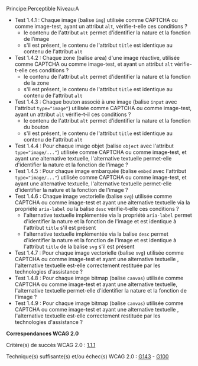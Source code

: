 Principe:Perceptible
Niveau:A

+ Test 1.4.1 : Chaque image (balise `img`) utilisée comme CAPTCHA ou comme image-test, ayant un attribut `alt`, vérifie-t-elle ces conditions ?
  + le contenu de l'attribut `alt` permet d'identifier la nature et la fonction de l'image
  + s'il est présent, le contenu de l'attribut `title` est identique au contenu de l'attribut `alt`
+ Test 1.4.2 : Chaque zone (balise area) d'une image réactive, utilisée comme CAPTCHA ou comme image-test, et ayant un attribut `alt` vérifie-t-elle ces conditions ?
  + le contenu de l'attribut `alt` permet d'identifier la nature et la fonction de la zone
  + s'il est présent, le contenu de l'attribut `title` est identique au contenu de l'attribut `alt`
+ Test 1.4.3 : Chaque bouton associé à une image (balise `input` avec l'attribut `type="image"`) utilisée comme CAPTCHA ou comme image-test, ayant un attribut `alt` vérifie-t-il ces conditions ?
  + le contenu de l'attribut `alt` permet d'identifier la nature et la fonction du bouton
  + s'il est présent, le contenu de l'attribut `title` est identique au contenu de l'attribut `alt`
+ Test 1.4.4 : Pour chaque image objet (balise `object` avec l'attribut `type="image/..."`) utilisée comme CAPTCHA ou comme image-test, et ayant une alternative textuelle, l'alternative textuelle permet-elle d'identifier la nature et la fonction de l'image ?
+ Test 1.4.5 : Pour chaque image embarquée (balise `embed` avec l'attribut `type="image/..."`) utilisée comme CAPTCHA ou comme image-test, et ayant une alternative textuelle, l'alternative textuelle permet-elle d'identifier la nature et la fonction de l'image ?
+ Test 1.4.6 : Chaque image vectorielle (balise `svg`) utilisée comme CAPTCHA ou comme image-test et ayant une alternative textuelle via la propriété `aria-label` ou la balise `desc` vérifie-t-elle ces conditions ?
  + l'alternative textuelle implémentée via la propriété `aria-label` permet d'identifier la nature et la fonction de l'image et est identique à l'attribut `title` s'il est présent
  + l'alternative textuelle implémentée via la balise `desc` permet d'identifier la nature et la fonction de l'image et est identique à l'attribut `title` de la balise `svg` s'il est présent
+ Test 1.4.7 : Pour chaque image vectorielle (balise `svg`) utilisée comme CAPTCHA ou comme image-test et ayant une alternative textuelle , l'alternative textuelle est-elle correctement restituée par les technologies d'assistance ?
+ Test 1.4.8 : Pour chaque image bitmap (balise `canvas`) utilisée comme CAPTCHA ou comme image-test et ayant une alternative textuelle, l'alternative textuelle permet-elle d'identifier la nature et la fonction de l'image ?
+ Test 1.4.9 : Pour chaque image bitmap (balise `canvas`) utilisée comme CAPTCHA ou comme image-test et ayant une alternative textuelle , l'alternative textuelle est-elle correctement restituée par les technologies d'assistance ?

**Correspondances WCAG 2.0**

Critère(s) de succès WCAG 2.0 : [1.1.1](http://www.w3.org/Translations/WCAG20-fr/#text-equiv-all)

Technique(s) suffisante(s) et/ou échec(s) WCAG 2.0 : [G143](http://www.w3.org/TR/WCAG-TECHS/G143.html) - [G100](http://www.w3.org/TR/WCAG-TECHS/G100.html)
